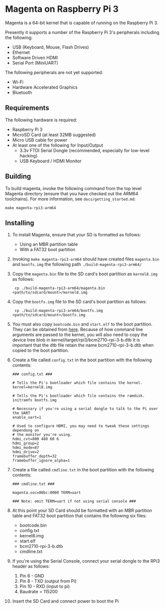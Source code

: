 #  Magenta on Raspberry Pi 3

Magenta is a 64-bit kernel that is capable of running on the Raspberry Pi 3.

Presently it supports a number of the Raspberry Pi 3's peripherals including
the following:
 + USB (Keyboard, Mouse, Flash Drives)
 + Ethernet
 + Software Driven HDMI
 + Serial Port (MiniUART)

The following peripherals are not yet supported:
 + Wi-Fi
 + Hardware Accelerated Graphics
 + Bluetooth

## Requirements

The following hardware is required:
 + Raspberry Pi 3
 + MicroSD Card (at least 32MB suggested)
 + Micro USB cable for power
 + At least one of the following for Input/Output
    - 3.3v FTDI Serial Dongle (recommended, especially for low-level hacking)
    - USB Keyboard / HDMI Monitor

## Building
To build magenta, invoke the following command from the top level Magenta
directory (ensure that you have checked out the ARM64 toolchains). For more
information, see `docs/getting_started.md`:

    make magenta-rpi3-arm64

## Installing
1. To install Magenta, ensure that your SD is formatted as follows:
   + Using an MBR partition table
   + With a FAT32 boot partition

2. Invoking `make magenta-rpi3-arm64` should have created files `magenta.bin`
   and `bootfs.img` the following path `./build-magenta-rpi3-arm64/`


3. Copy the `magenta.bin` file to the SD card's boot partition as `kernel8.img`
   as follows:

        cp ./build-magenta-rpi3-arm64/magenta.bin <path/to/sdcard/mount>/kernel8.img

4. Copy the `bootfs.img` file to the SD card's boot partition as follows:

        cp ./build-magenta-rpi3-arm64/bootfs.img <path/to/sdcard/mount>/bootfs.img

5. You must also copy `bootcode.bin` and `start.elf` to the boot partition. They
   can be obtained from [here](https://github.com/raspberrypi/firmware/tree/master/boot).
   Because of how command line arguments are passed to the kernel, you will also need
   to copy the device tree blob in kernel/target/rpi3/bcm2710-rpi-3-b.dtb
   It is important that the dtb file retain the name bcm2710-rpi-3-b.dtb when copied
   to the boot partition.

6. Create a file called `config.txt` in the boot partition with the following
   contents:

   ```
   ### config.txt ###

   # Tells the Pi's bootloader which file contains the kernel.
   kernel=kernel8.img

   # Tells the Pi's bootloader which file contains the ramdisk.
   initramfs bootfs.img

   # Necessary if you're using a serial dongle to talk to the Pi over the UART
   enable_uart=1

   # Used to configure HDMI, you may need to tweak these settings dependong on
   # the monitor you're using.
   hdmi_cvt=800 480 60 6
   hdmi_group=2
   hdmi_mode=87
   hdmi_drive=2
   framebuffer_depth=32
   framebuffer_ignore_alpha=1
   ```

6. Create a file called `cmdline.txt` in the boot partition with the following
   contents:

   ```
   ### cmdline.txt ###

   magenta.soc=00bc:0000 TERM=uart

   ### Note: omit TERM=uart if not using serial console ###

   ```

7. At this point your SD Card should be formatted with an MBR partition table
   and FAT32 boot partition that contains the following six files:
   + bootcode.bin
   + config.txt
   + kernel8.img
   + start.elf
   + bcm2710-rpi-3-b.dtb
   + cmdline.txt

8. If you're using the Serial Console, connect your serial dongle to the RPi3
   header as follows:
   1. Pin 6 - GND
   2. Pin 8 - TXD (output from Pi)
   3. Pin 10 - RXD (input to pi)
   4. Baudrate = 115200

9. Insert the SD Card and connect power to boot the Pi


